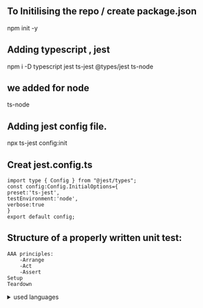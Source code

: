 ## To Initilising the repo / create package.json
npm init -y
## Adding typescript , jest
npm i -D typescript jest ts-jest @types/jest ts-node
## we added for node
ts-node
## Adding jest config file.
npx ts-jest config:init
## Creat jest.config.ts
    import type { Config } from "@jest/types";
    const config:Config.InitialOptions={
    preset:'ts-jest',
    testEnvironment:'node',
    verbose:true
    }
    export default config;
## Structure of a properly written unit test:
    AAA principles:
        -Arrange
        -Act
        -Assert
    Setup
    Teardown
<details>
<summary>used languages</summary>

| Rank | Languages |
|-----:|-----------|
|     1| JavaScript|
|     2| React   |
|     3| jest      |

</details>
